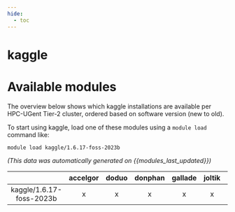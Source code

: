 ```yaml
---
hide:
  - toc
---
```


kaggle
======

# Available modules


The overview below shows which kaggle installations are available per HPC-UGent Tier-2 cluster, ordered based on software version (new to old).

To start using kaggle, load one of these modules using a `module load` command like:

```shell
module load kaggle/1.6.17-foss-2023b
```

*(This data was automatically generated on {{modules_last_updated}})*

| |accelgor|doduo|donphan|gallade|joltik|litleo|shinx|
| :---: | :---: | :---: | :---: | :---: | :---: | :---: | :---: |
|kaggle/1.6.17-foss-2023b|x|x|x|x|x|x|x|
